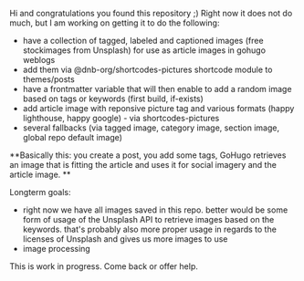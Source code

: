 Hi and congratulations you found this repository ;) Right now it does not do much, but I am working on getting it to do the following:

- have a collection of tagged, labeled and captioned images (free stockimages from Unsplash) for use as article images in gohugo weblogs
- add them via @dnb-org/shortcodes-pictures shortcode module to themes/posts
- have a frontmatter variable that will then enable to add a random image based on tags or keywords (first build, if-exists)
- add article image with reponsive picture tag and various formats (happy lighthouse, happy google) - via shortcodes-pictures
- several fallbacks (via tagged image, category image, section image, global repo default image)

**Basically this: you create a post, you add some tags, GoHugo retrieves an image that is fitting the article and uses it for social imagery and the article image. **

Longterm goals:

- right now we have all images saved in this repo. better would be some form of usage of the Unsplash API to retrieve images based on the keywords. that's probably also more proper usage in regards to the licenses of Unsplash and gives us more images to use
- image processing

This is work in progress. Come back or offer help.
